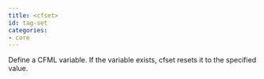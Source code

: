 ```yaml
---
title: <cfset>
id: tag-set
categories:
- core
---
```


Define a CFML variable. If the variable exists, cfset resets it to the specified value.

